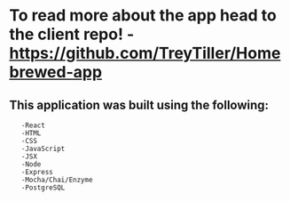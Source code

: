 # To read more about the app head to the client repo! -https://github.com/TreyTiller/Homebrewed-app

## This application was built using the following:

       -React
       -HTML
       -CSS
       -JavaScript
       -JSX
       -Node
       -Express
       -Mocha/Chai/Enzyme
       -PostgreSQL
